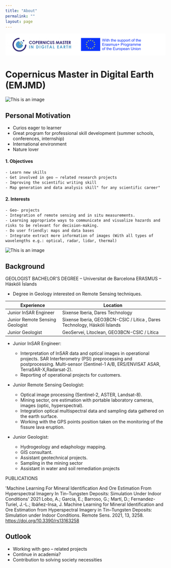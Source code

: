 ```yaml
---
title: "About"
permalink: ""
layout: page
---
```


![This is an image](/images/ErasmusCopernicusLogo.png) 

# Copernicus Master in Digital Earth (EMJMD)

![This is an image](/images/portada.png) 
## Personal Motivation 
-	Curios eager to learner
-	Great program for professional skill development (summer schools, conferences, internship)
-	International environment 
-	Nature lover
	
#### 1. Objectives
	- Learn new skills
	- Get involved in geo – related research projects
	- Improving the scientific writing skill
	- Map generation and data analysis skill" for any scientific career"

#### 2. Interests
	- Geo- projects 
	- Integration of remote sensing and in situ measurements. 
	- Learning appropriate ways to communicate and visualize hazards and risks to be relevant for decision-making.	
	- Do user friendly: maps and data bases
	- Integrate extract more information of images (With all types of wavelengths e.g.: optical, radar, lidar, thermal)

![This is an image](/images/about.png) 

## Background

GEOLOGIST BACHELOR'S DEGREE – Universitat de Barcelona		ERASMUS – Háskóli Íslands
- Degree in Geology interested on Remote Sensing techniques.


| Experience                      | Location                                                                  |
|---------------------------------|---------------------------------------------------------------------------|
| Junior InSAR Engineer           | Sixense Iberia, Dares Technology                                          |
| Junior Remote Sensing Geologist | Sixense Iberia, GEO3BCN-CSIC / Lítica , Dares Technology, Háskóli Íslands |
| Junior Geologist                | GeoServei, Litoclean, GEO3BCN-CSIC / Lítica                               |


- Junior InSAR Engineer: 
	- Interpretation of InSAR data and optical images in operational projects. SAR Interferometry (PSI) preprocessing and postprocessing. Multi-sensor (Sentinel-1 A/B, ERS/ENVISAT ASAR, TerraSAR-X,Radarsat-2). 
	- Reporting of operational projects for customers. 

- Junior Remote Sensing Geologist: 
	- Optical image processing (Sentinel-2, ASTER, Landsat-8).
	- Mining sector, ore estimation with portable laboratory cameras, images (optic, hyperspectral).
	- Integration optical multispectral data and sampling data gathered on the earth surface.
	- Working with the GPS points position taken on the monitoring of the fissure lava eruption.

- Junior Geologist:
	- Hydrogeology and edaphology mapping.
	- GIS consultant.
	- Assistant geotechnical projects.
	- Sampling in the mining sector
	- Assistant in water and soil remediation projects


PUBLICATIONS

'Machine Learning For Mineral Identification And Ore Estimation From Hyperspectral Imagery In Tin–Tungsten
Deposits: Simulation Under Indoor Conditions'
2021
Lobo, A.; Garcia, E.; Barroso, G.; Martí, D.; Fernandez-Turiel, J.-L.; Ibáñez-Insa, J. Machine Learning for Mineral
Identification and Ore Estimation from Hyperspectral Imagery in Tin–Tungsten Deposits: Simulation under Indoor
Conditions. Remote Sens. 2021, 13, 3258. https://doi.org/10.3390/rs13163258


## Outlook
-	Working with geo – related projects
-	Continue in academia?
-	Contribution to solving society necessities

